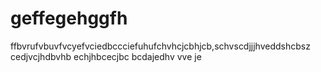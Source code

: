 # geffegehggfh
ffbvrufvbuvfvcyefvciedbccciefuhufchvhcjcbhjcb,schvscdjjjhveddshcbsz cedjvcjhdbvhb  echjhbcecjbc bcdajedhv vve je
